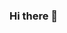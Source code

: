 ### Hi there 👋

<!--
**PSAHANIWIPRO/psahaniwipro** is a ✨ _special_ ✨ repository because its `README.md` (this file) appears on your GitHub profile.

Here are some ideas to get you started:

- 🔭 I’m currently working on ...
- 🌱 I’m currently learning ...
- 👯 I’m looking to collaborate on ...BigQuery, SAP
- 🤔 I’m looking for help with ... BigQuery
- 💬 Ask me about ... Terraform, Shell, Python, powershell, Google cloud, Devops
- 📫 How to reach me: ... raise bugs on my code
- 😄 Pronouns: ...
- ⚡ Fun fact: ...
-->
